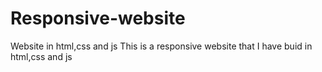 # Responsive-website
Website in html,css and js
This is a responsive website that I have buid in html,css and js
